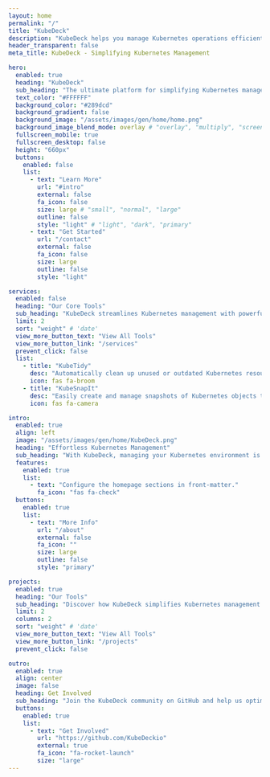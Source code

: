 ```yaml
---
layout: home
permalink: "/"
title: "KubeDeck"
description: "KubeDeck helps you manage Kubernetes operations efficiently with tools like KubeTidy for resource cleanup and KubeSnapIt (coming soon) for snapshots."
header_transparent: false
meta_title: KubeDeck - Simplifying Kubernetes Management

hero:
  enabled: true
  heading: "KubeDeck"
  sub_heading: "The ultimate platform for simplifying Kubernetes management, featuring tools like KubeTidy and KubeSnapIt (coming soon) to automate resource cleanup and snapshots."
  text_color: "#FFFFFF"
  background_color: "#289dcd"
  background_gradient: false
  background_image: "/assets/images/gen/home/home.png"
  background_image_blend_mode: overlay # "overlay", "multiply", "screen"
  fullscreen_mobile: true
  fullscreen_desktop: false
  height: "660px"
  buttons:
    enabled: false
    list:
      - text: "Learn More"
        url: "#intro"
        external: false
        fa_icon: false
        size: large # "small", "normal", "large"
        outline: false
        style: "light" # "light", "dark", "primary"
      - text: "Get Started"
        url: "/contact"
        external: false
        fa_icon: false
        size: large
        outline: false
        style: "light"

services:
  enabled: false
  heading: "Our Core Tools"
  sub_heading: "KubeDeck streamlines Kubernetes management with powerful tools."
  limit: 2
  sort: "weight" # 'date'
  view_more_button_text: "View All Tools"
  view_more_button_link: "/services"
  prevent_click: false
  list:
    - title: "KubeTidy"
      desc: "Automatically clean up unused or outdated Kubernetes resources with KubeTidy, ensuring an efficient and optimized environment."
      icon: fas fa-broom
    - title: "KubeSnapIt"
      desc: "Easily create and manage snapshots of Kubernetes objects to safeguard your infrastructure with KubeSnapIt."
      icon: fas fa-camera

intro:
  enabled: true
  align: left
  image: "/assets/images/gen/home/KubeDeck.png"
  heading: "Effortless Kubernetes Management"
  sub_heading: "With KubeDeck, managing your Kubernetes environment is easier than ever. Use KubeTidy to clean up resources automatically, and stay tuned for KubeSnapIt—our upcoming tool for seamless snapshot management."
  features:
    enabled: true
    list:
      - text: "Configure the homepage sections in front-matter."
        fa_icon: "fas fa-check"
  buttons:
    enabled: true
    list:
      - text: "More Info"
        url: "/about"
        external: false
        fa_icon: ""
        size: large
        outline: false
        style: "primary"

projects:
  enabled: true
  heading: "Our Tools"
  sub_heading: "Discover how KubeDeck simplifies Kubernetes management with powerful, easy-to-use tools for optimizing and maintaining your clusters."
  limit: 2
  columns: 2
  sort: "weight" # 'date'
  view_more_button_text: "View All Tools"
  view_more_button_link: "/projects"
  prevent_click: false

outro:
  enabled: true
  align: center
  image: false
  heading: Get Involved
  sub_heading: "Join the KubeDeck community on GitHub and help us optimize and manage Kubernetes environments together. Contribute, collaborate, and make Kubernetes management easier for everyone."
  buttons:
    enabled: true
    list:
      - text: "Get Involved"
        url: "https://github.com/KubeDeckio"
        external: true
        fa_icon: "fa-rocket-launch"
        size: "large"
---
```


